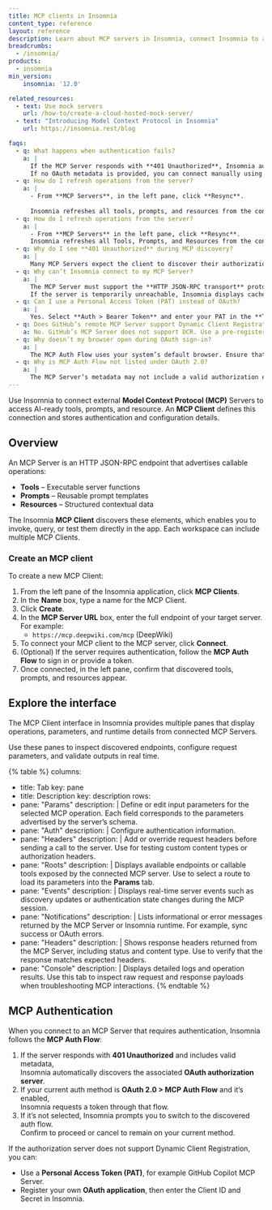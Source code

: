 ```yaml
---
title: MCP clients in Insomnia
content_type: reference
layout: reference
description: Learn about MCP servers in Insomnia, connect Insomnia to an MCP Server, and discover available tools, prompts, and resources.
breadcrumbs:
  - /insomnia/
products:
  - insomnia
min_version:
    insomnia: '12.0'  

related_resources:
  - text: Use mock servers
    url: /how-to/create-a-cloud-hosted-mock-server/
  - text: "Introducing Model Context Protocol in Insomnia"
    url: https://insomnia.rest/blog

faqs:
  - q: What happens when authentication fails?
    a: |
      If the MCP Server responds with **401 Unauthorized**, Insomnia automatically looks for OAuth metadata and applies the **MCP Auth Flow**.  
      If no OAuth metadata is provided, you can connect manually using a **Personal Access Token (PAT)** or a registered OAuth application.
  - q: How do I refresh operations from the server?
    a: |
      - From **MCP Servers**, in the left pane, click **Resync**.  
      
      Insomnia refreshes all tools, prompts, and resources from the connected MCP Server.
  - q: How do I refresh operations from the server?
    a: |
      - From **MCP Servers** in the left pane, click **Resync**.  
      Insomnia refreshes all Tools, Prompts, and Resources from the connected MCP Server.
  - q: Why do I see **401 Unauthorized** during MCP discovery?
    a: |
      Many MCP Servers expect the client to discover their authorization server first. A typical pattern is: client contacts the server > server returns **401** with metadata > client follows metadata to obtain OAuth endpoints. Some MCP Servers do not support Dynamic Client Registration (DCR); in this case, use a pre-registered client or PAT instead.
  - q: Why can’t Insomnia connect to my MCP Server?
    a: |
      The MCP Server must support the **HTTP JSON-RPC transport** protocol. If a connection fails or no resources are discovered, confirm that your server exposes a valid MCP endpoint and is online.
      If the server is temporarily unreachable, Insomnia displays cached resources until the next successful sync. 
  - q: Can I use a Personal Access Token (PAT) instead of OAuth?
    a: |
      Yes. Select **Auth > Bearer Token** and enter your PAT in the **Token** field.
  - q: Does GitHub’s remote MCP Server support Dynamic Client Registration?
    a: No. GitHub’s MCP Server does not support DCR. Use a pre-registered client or PAT instead.
  - q: Why doesn’t my browser open during OAuth sign-in?
    a: |
      The MCP Auth Flow uses your system’s default browser. Ensure that Insomnia can open URLs using your system browser. The MCP Auth Flow only supports browser-based OAuth.
  - q: Why is MCP Auth Flow not listed under OAuth 2.0?
    a: |
      The MCP Server’s metadata may not include a valid authorization endpoint. Use a **Personal Access Token (PAT)** or **Basic Auth** instead.     
---
```

Use Insomnia to connect external **Model Context Protocol (MCP)** Servers to access AI-ready tools, prompts, and resource. An **MCP Client** defines this connection and stores authentication and configuration details.

## Overview

An MCP Server is an HTTP JSON-RPC endpoint that advertises callable operations:
- **Tools** – Executable server functions  
- **Prompts** – Reusable prompt templates  
- **Resources** – Structured contextual data 

The Insomnia **MCP Client** discovers these elements, which enables you to invoke, query, or test them directly in the app. Each workspace can include multiple MCP Clients.

### Create an MCP client
To create a new MCP Client:
1. From the left pane of the Insomnia application, click **MCP Clients**.
1. In the **Name** box, type a name for the MCP Client.
1. Click **Create**.
1. In the **MCP Server URL** box, enter the full endpoint of your target server. For example:  
   - `https://mcp.deepwiki.com/mcp` (DeepWiki)  
1. To connect your MCP client to the MCP server, click **Connect**.
1. (Optional) If the server requires authentication, follow the **MCP Auth Flow** to sign in or provide a token.  
1. Once connected, in the left pane, confirm that discovered tools, prompts, and resources appear.


## Explore the interface

The MCP Client interface in Insomnia provides multiple panes that display operations, parameters, and runtime details from connected MCP Servers.

Use these panes to inspect discovered endpoints, configure request parameters, and validate outputs in real time.

<!-- vale off -->
{% table %}
columns:
  - title: Tab
    key: pane
  - title: Description
    key: description
rows:
  - pane: "Params"
    description: |
      Define or edit input parameters for the selected MCP operation. Each field corresponds to the parameters advertised by the server’s schema.
  - pane: "Auth"
    description: |
      Configure authentication information.
  - pane: "Headers"
    description: |
      Add or override request headers before sending a call to the server. Use for testing custom content types or authorization headers.
  - pane: "Roots"
    description: |
      Displays available endpoints or callable tools exposed by the connected MCP server. Use to select a route to load its parameters into the **Params** tab.
  - pane: "Events"
    description: |
      Displays real-time server events such as discovery updates or authentication state changes during the MCP session.
  - pane: "Notifications"
    description: |
      Lists informational or error messages returned by the MCP Server or Insomnia runtime. For example, sync success or OAuth errors.
  - pane: "Headers"
    description: |
      Shows response headers returned from the MCP Server, including status and content type. Use to verify that the response matches expected headers.
  - pane: "Console"
    description: |
      Displays detailed logs and operation results. Use this tab to inspect raw request and response payloads when troubleshooting MCP interactions.
{% endtable %}
<!-- vale on -->


## MCP Authentication

When you connect to an MCP Server that requires authentication, Insomnia follows the **MCP Auth Flow**:

1. If the server responds with **401 Unauthorized** and includes valid metadata,  
   Insomnia automatically discovers the associated **OAuth authorization server**.
2. If your current auth method is **OAuth 2.0 > MCP Auth Flow** and it’s enabled,  
   Insomnia requests a token through that flow.
3. If it’s not selected, Insomnia prompts you to switch to the discovered auth flow.  
   Confirm to proceed or cancel to remain on your current method.

If the authorization server does not support Dynamic Client Registration, you can:
- Use a **Personal Access Token (PAT)**, for example GitHub Copilot MCP Server.  
- Register your own **OAuth application**, then enter the Client ID and Secret in Insomnia.


